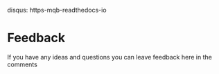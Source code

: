 disqus: https-mqb-readthedocs-io
# Feedback
If you have any ideas and questions you can leave feedback here in the comments